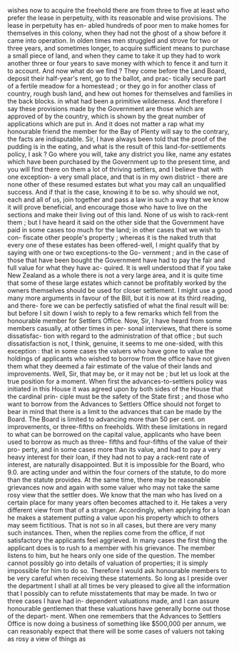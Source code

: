 wishes now to acquire the freehold there are from three to five at least who prefer the lease in perpetuity, with its reasonable and wise provisions. The lease in perpetuity has en- abled hundreds of poor men to make homes for themselves in this colony, when they had not the ghost of a show before it came into operation. In olden times men struggled and strove for two or three years, and sometimes longer, to acquire sufficient means to purchase a small piece of land, and when they came to take it up they had to work another three or four years to save money with which to fence it and turn it to account. And now what do we find ? They come before the Land Board, deposit their half-year's rent, go to the ballot, and prac- tically secure part of a fertile meadow for a homestead ; or they go in for another class of country, rough bush land, and hew out homes for themselves and families in the back blocks. in what had been a primitive wilderness. And therefore I say these provisions made by the Government are those which are approved of by the country, which is shown by the great number of applications which are put in. And it does not matter a rap what my honourable friend the member for the Bay of Plenty will say to the contrary, the facts are indisputable. Sir, I have always been told that the proof of the pudding is in the eating, and what is the result of this land-for-settlements policy, I ask ? Go where you will, take any district you like, name any estates which have been purchased by the Government up to the present time, and you will find there on them a lot of thriving settlers, and I believe that with one exception- a very small place, and that is in my own district - there are none other of these resumed estates but what you may call an unqualified success. And if that is the case, knowing it to be so. why should we not, each and all of us, join together and pass a law in such a way that we know it will prove beneficial, and encourage those who have to live on the sections and make their living out of this land. None of us wish to rack-rent them ; but I have heard it said on the other side that the Government have paid in some cases too much for the land; in other cases that we wish to con- fiscate other people's property ; whereas it is the naked truth that every one of these estates has been offered-well, I might qualify that by saying with one or two exceptions-to the Go- vernment ; and in the case of those that have been bought the Government have had to pay the fair and full value for what they have ac- quired. It is well understood that if you take New Zealand as a whole there is not a very large area, and it is quite time that some of these large estates which cannot be profitably worked by the owners themselves should be used for closer settlement. I might use a good many more arguments in favour of the Bill, but it is now at its third reading, and there- fore we can be perfectly satisfied of what the final result will be: but before I sit down I wish to reply to a few remarks which fell from the honourable member for Settlers Office. Now, Sir, I have heard from some members casually, at other times in per- sonal interviews, that there is some dissatisfac- tion with regard to the administration of that office ; but such dissatisfaction is not, I think, genuine, it seems to me one-sided, with this exception : that in some cases the valuers who have gone to value the holdings of applicants who wished to borrow from the office have not given them what they deemed a fair estimate of the value of their lands and improvements. Well, Sir, that may be, or it may not be ; but let us look at the true position for a moment. When first the advances-to-settlers policy was initiated in this House it was agreed upon by both sides of the House that the cardinal prin- ciple must be the safety of the State first ; and those who want to borrow from the Advances to Settlers Office should not forget to bear in mind that there is a limit to the advances that can be made by the Board. The Board is limited to advancing more than 50 per cent. on improvements, or three-fifths on freeholds. With these limitations in regard to what can be borrowed on the capital value, applicants who have been used to borrow as much as three- fifths and four-fifths of the value of their pro- perty, and in some cases more than its value, and had to pay a very heavy interest for their loan, if they had not to pay a rack-rent rate of interest, are naturally disappointed. But it is impossible for the Board, who 9.0. are acting under and within the four corners of the statute, to do more than the statute provides. At the same time, there may be reasonable grievances now and again with some valuer who may not take the same rosy view that the settler does. We know that the man who has lived on a certain place for many years often becomes attached to it. He takes a very different view from that of a stranger. Accordingly, when applying for a loan he makes a statement putting a value upon his property which to others may seem fictitious. That is not so in all cases, but there are very many such instances. Then, when the replies come from the office, if not satisfactory the applicants feel aggrieved. In many cases the first thing the applicant does is to rush to a member with his grievance. The member listens to him, but he hears only one side of the question. The member cannot possibly go into details of valuation of properties; it is simply impossible for him to do so. Therefore I would ask honourable members to be very careful when receiving these statements. So long as I preside over the department I shall at all times be very pleased to give all the information that I possibly can to refute misstatements that may be made. In two or three cases I have had in- dependent valuations made, and I can assure honourable gentlemen that these valuations have generally borne out those of the depart- ment. When one remembers that the Advances to Settlers Office is now doing a business of something like $500,000 per annum, we can reasonably expect that there will be some cases of valuers not taking as rosy a view of things as 
